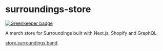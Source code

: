 # surroundings-store

[![Greenkeeper badge](https://badges.greenkeeper.io/leighkendell/surroundings-store.svg)](https://greenkeeper.io/)

A merch store for Surroundings built with Next.js, Shopify and GraphQL.

[store.surroundings.band](store.surroundings.band).

